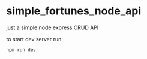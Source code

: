 # simple_fortunes_node_api

just a simple node express CRUD API

to start dev server run:

```
npm run dev
```
